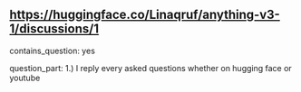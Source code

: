 ## https://huggingface.co/Linaqruf/anything-v3-1/discussions/1

contains_question: yes

question_part: 
1.) I reply every asked questions whether on hugging face or youtube